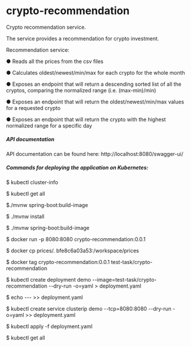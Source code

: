 # crypto-recommendation

Crypto recommendation service.

The service provides a recommendation for crypto investment.

Recommendation service:

● Reads all the prices from the csv files

● Calculates oldest/newest/min/max for each crypto for the whole month

● Exposes an endpoint that will return a descending sorted list of all the cryptos,
comparing the normalized range (i.e. (max-min)/min)

● Exposes an endpoint that will return the oldest/newest/min/max values for a requested
crypto

● Exposes an endpoint that will return the crypto with the highest normalized range for a
specific day

#####  API documentation  #####

API documentation can be found here: http://localhost:8080/swagger-ui/


#####  Commands for deploying the application on Kubernetes: #####

$ kubectl cluster-info

$ kubectl get all

$./mvnw spring-boot:build-image

$ ./mvnw install

$ ./mvnw spring-boot:build-image

$ docker run -p 8080:8080 crypto-recommendation:0.0.1

$ docker cp prices/. bfe8c6a03a53:/workspace/prices

$ docker tag crypto-recommendation:0.0.1 test-task/crypto-recommendation

$ kubectl create deployment demo --image=test-task/crypto-recommendation --dry-run -o=yaml > deployment.yaml

$ echo --- >> deployment.yaml

$ kubectl create service clusterip demo --tcp=8080:8080 --dry-run -o=yaml >> deployment.yaml

$ kubectl apply -f deployment.yaml

$ kubectl get all

